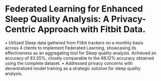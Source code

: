 # Federated Learning for Enhanced Sleep Quality Analysis: A Privacy-Centric Approach with Fitbit Data.

• Utilized Sleep data gathered from Fitbit trackers on a monthly basis across 4 clients to implement Federated Learning,
showcasing its effectiveness as an aggregating tool for Sleep quality analysis. Achieved an accuracy of 83.55%, closely
comparable to the 86.12% accuracy obtained using the complete dataset.
• Addressed privacy concerns with decentralized model training as a strategic solution for sleep quality analysis.
